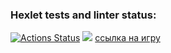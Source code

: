 ### Hexlet tests and linter status:
[![Actions Status](https://github.com/Nataly773/python-project-49/actions/workflows/hexlet-check.yml/badge.svg)](https://github.com/Nataly773/python-project-49/actions)
<a href="https://codeclimate.com/github/Nataly773/python-project-49/maintainability"><img src="https://api.codeclimate.com/v1/badges/69a70672429501913902/maintainability" /></a>
[ссылка на игру](https://asciinema.org/connect/ecf5779f-7a24-48ea-8076-63c65da6bbff)